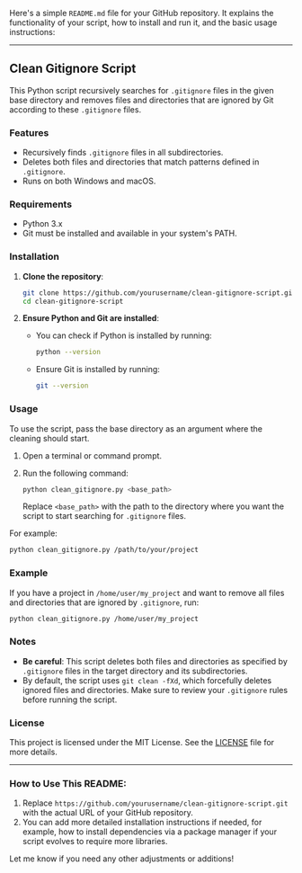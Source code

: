 Here's a simple `README.md` file for your GitHub repository. It explains the functionality of your script, how to install and run it, and the basic usage instructions:

---

## Clean Gitignore Script

This Python script recursively searches for `.gitignore` files in the given base directory and removes files and directories that are ignored by Git according to these `.gitignore` files.

### Features
- Recursively finds `.gitignore` files in all subdirectories.
- Deletes both files and directories that match patterns defined in `.gitignore`.
- Runs on both Windows and macOS.

### Requirements

- Python 3.x
- Git must be installed and available in your system's PATH.

### Installation

1. **Clone the repository**:
   ```bash
   git clone https://github.com/yourusername/clean-gitignore-script.git
   cd clean-gitignore-script
   ```

2. **Ensure Python and Git are installed**:
   - You can check if Python is installed by running:
     ```bash
     python --version
     ```
   - Ensure Git is installed by running:
     ```bash
     git --version
     ```

### Usage

To use the script, pass the base directory as an argument where the cleaning should start.

1. Open a terminal or command prompt.
2. Run the following command:

   ```bash
   python clean_gitignore.py <base_path>
   ```

   Replace `<base_path>` with the path to the directory where you want the script to start searching for `.gitignore` files.

For example:
```bash
python clean_gitignore.py /path/to/your/project
```

### Example

If you have a project in `/home/user/my_project` and want to remove all files and directories that are ignored by `.gitignore`, run:

```bash
python clean_gitignore.py /home/user/my_project
```

### Notes

- **Be careful**: This script deletes both files and directories as specified by `.gitignore` files in the target directory and its subdirectories.
- By default, the script uses `git clean -fXd`, which forcefully deletes ignored files and directories. Make sure to review your `.gitignore` rules before running the script.

### License

This project is licensed under the MIT License. See the [LICENSE](LICENSE) file for more details.

---

### How to Use This README:
1. Replace `https://github.com/yourusername/clean-gitignore-script.git` with the actual URL of your GitHub repository.
2. You can add more detailed installation instructions if needed, for example, how to install dependencies via a package manager if your script evolves to require more libraries.

Let me know if you need any other adjustments or additions!
